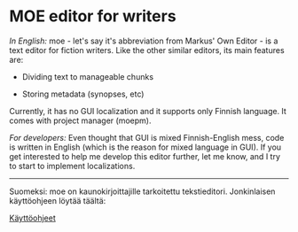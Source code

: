 


MOE editor for writers
====================


*In English:* moe - let's say it's abbreviation from Markus' Own Editor - is a
text editor for fiction writers. Like the other similar editors, its main
features are:

* Dividing text to manageable chunks

* Storing metadata (synopses, etc)

Currently, it has no GUI localization and it supports only Finnish language.
It comes with project manager (moepm).

*For developers:* Even thought that GUI is mixed Finnish-English mess, code
is written in English (which is the reason for mixed language in GUI). If
you get interested to help me develop this editor further, let me know, and
I try to start to implement localizations.

---

Suomeksi: moe on kaunokirjoittajille tarkoitettu tekstieditori. Jonkinlaisen
käyttöohjeen löytää täältä:

[Käyttöohjeet](https://github.com/mkoskim/moe/blob/master/docs/pymoe/moe.pdf)

